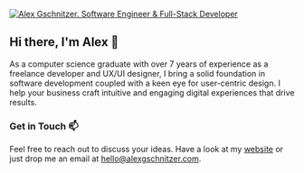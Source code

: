 [![Alex Gschnitzer. Software Engineer & Full-Stack Developer](http://alexgschnitzer.com/github-banner.png)](https://alexgschnitzer.com)

## Hi there, I'm Alex 👋
As a computer science graduate with over 7 years of experience as a freelance developer and UX/UI designer, I bring a solid foundation in software development coupled with a keen eye for user-centric design. I help your business craft intuitive and engaging digital experiences that drive results.

### Get in Touch 📫

Feel free to reach out to discuss your ideas. Have a look at my [website](https://alexgschnitzer.com) or just drop me an email at [hello@alexgschnitzer.com](mailto:hello@alexgschnitzer.com).
